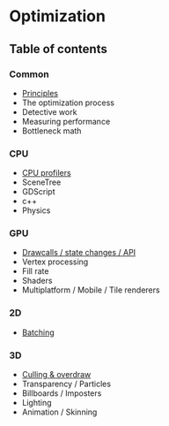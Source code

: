 # Optimization
## Table of contents

### Common
* [Principles](common/common.rst)
* The optimization process
* Detective work
* Measuring performance
* Bottleneck math
### CPU
* [CPU profilers](cpu/cpu.rst)
* SceneTree
* GDScript
* c++
* Physics
### GPU
* [Drawcalls / state changes / API](gpu/gpu.rst)
* Vertex processing
* Fill rate
* Shaders
* Multiplatform / Mobile / Tile renderers

### 2D
* [Batching](2d/batching.rst)
### 3D
* [Culling & overdraw](3d/3d.rst)
* Transparency / Particles
* Billboards / Imposters
* Lighting
* Animation / Skinning
